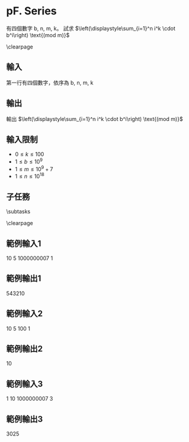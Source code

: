 # pF. Series

有四個數字 $\text{b, n, m, k}$。
試求 $\left(\displaystyle\sum_{i=1}^n i^k \cdot b^i\right) \text{(mod m)}$


\clearpage

## 輸入
第一行有四個數字，依序為 $\text{b, n, m, k}$

## 輸出
輸出 $\left(\displaystyle\sum_{i=1}^n i^k \cdot b^i\right) \text{(mod m)}$

## 輸入限制
 - $0 \leq k \leq 100$
 - $1 \leq b \leq 10^9$
 - $1 \leq m \leq 10^9+7$
 - $1 \leq n \leq 10^{18}$

## 子任務
\subtasks

\clearpage

## 範例輸入1
10 5 1000000007 1

## 範例輸出1
543210

## 範例輸入2
10 5 100 1

## 範例輸出2
10

## 範例輸入3
1 10 1000000007 3

## 範例輸出3
3025
